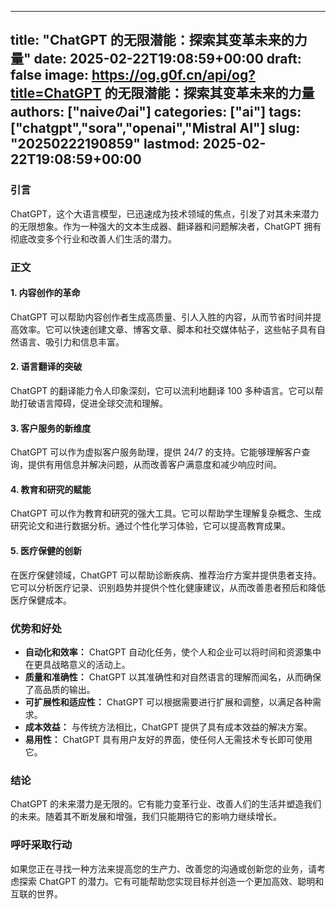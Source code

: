 
---
title: "ChatGPT 的无限潜能：探索其变革未来的力量"
date: 2025-02-22T19:08:59+00:00
draft: false
image: https://og.g0f.cn/api/og?title=ChatGPT 的无限潜能：探索其变革未来的力量
authors: ["naiveのai"]
categories: ["ai"]
tags: ["chatgpt","sora","openai","Mistral AI"]
slug: "20250222190859"
lastmod: 2025-02-22T19:08:59+00:00
---
### 引言

ChatGPT，这个大语言模型，已迅速成为技术领域的焦点，引发了对其未来潜力的无限想象。作为一种强大的文本生成器、翻译器和问题解决者，ChatGPT 拥有彻底改变多个行业和改善人们生活的潜力。

### 正文

#### 1. 内容创作的革命

ChatGPT 可以帮助内容创作者生成高质量、引人入胜的内容，从而节省时间并提高效率。它可以快速创建文章、博客文章、脚本和社交媒体帖子，这些帖子具有自然语言、吸引力和信息丰富。

#### 2. 语言翻译的突破

ChatGPT 的翻译能力令人印象深刻，它可以流利地翻译 100 多种语言。它可以帮助打破语言障碍，促进全球交流和理解。

#### 3. 客户服务的新维度

ChatGPT 可以作为虚拟客户服务助理，提供 24/7 的支持。它能够理解客户查询，提供有用信息并解决问题，从而改善客户满意度和减少响应时间。

#### 4. 教育和研究的赋能

ChatGPT 可以作为教育和研究的强大工具。它可以帮助学生理解复杂概念、生成研究论文和进行数据分析。通过个性化学习体验，它可以提高教育成果。

#### 5. 医疗保健的创新

在医疗保健领域，ChatGPT 可以帮助诊断疾病、推荐治疗方案并提供患者支持。它可以分析医疗记录、识别趋势并提供个性化健康建议，从而改善患者预后和降低医疗保健成本。

### 优势和好处

* **自动化和效率：** ChatGPT 自动化任务，使个人和企业可以将时间和资源集中在更具战略意义的活动上。
* **质量和准确性：** ChatGPT 以其准确性和对自然语言的理解而闻名，从而确保了高品质的输出。
* **可扩展性和适应性：** ChatGPT 可以根据需要进行扩展和调整，以满足各种需求。
* **成本效益：** 与传统方法相比，ChatGPT 提供了具有成本效益的解决方案。
* **易用性：** ChatGPT 具有用户友好的界面，使任何人无需技术专长即可使用它。

### 结论

ChatGPT 的未来潜力是无限的。它有能力变革行业、改善人们的生活并塑造我们的未来。随着其不断发展和增强，我们只能期待它的影响力继续增长。

### 呼吁采取行动

如果您正在寻找一种方法来提高您的生产力、改善您的沟通或创新您的业务，请考虑探索 ChatGPT 的潜力。它有可能帮助您实现目标并创造一个更加高效、聪明和互联的世界。